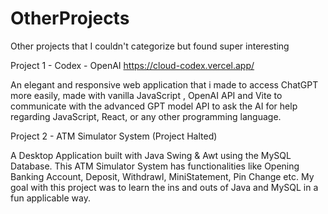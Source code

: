 # OtherProjects
Other projects that I couldn't categorize but found super interesting


Project 1 - Codex - OpenAI
https://cloud-codex.vercel.app/

An elegant and responsive web application that i made to access ChatGPT more easily, made with vanilla JavaScript , OpenAI API and Vite to communicate with the advanced GPT model API to ask the AI for help regarding JavaScript, React, or any other programming language.


Project 2 - ATM Simulator System (Project Halted)

A Desktop Application built with Java Swing & Awt using the MySQL Database. This ATM Simulator System has functionalities like Opening Banking Account, Deposit, Withdrawl, MiniStatement, Pin Change etc. My goal with this project was to learn the ins and outs of Java and MySQL in a fun applicable way.
